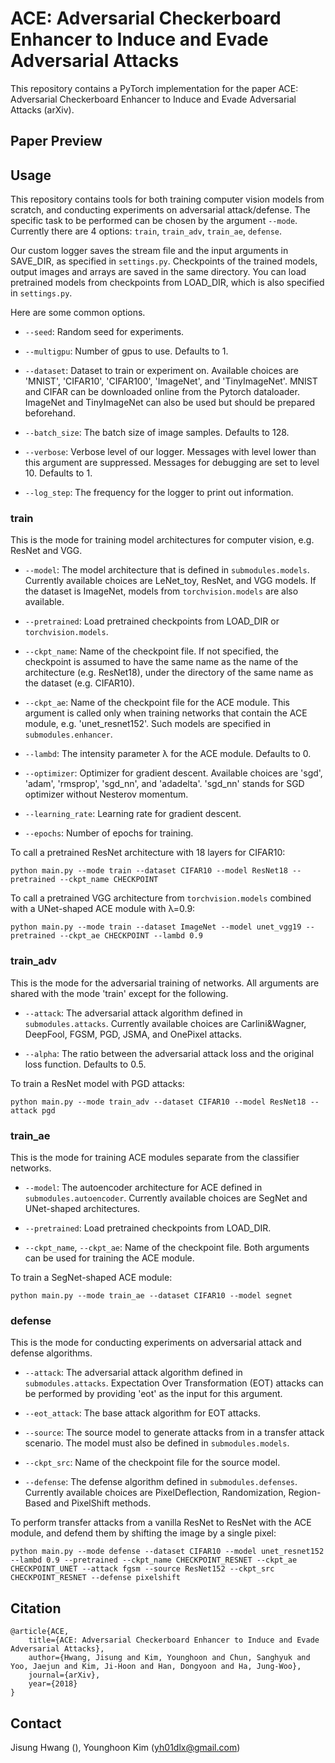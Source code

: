 # ACE: Adversarial Checkerboard Enhancer to Induce and Evade Adversarial Attacks

This repository contains a PyTorch implementation for the paper
ACE: Adversarial Checkerboard Enhancer to Induce and Evade Adversarial Attacks (arXiv).

## Paper Preview


## Usage

This repository contains tools for both training computer vision models from scratch, and conducting experiments on adversarial attack/defense. The specific task to be performed can be chosen by the argument `--mode`. Currently there are 4 options: `train`, `train_adv`, `train_ae`, `defense`.

Our custom logger saves the stream file and the input arguments in SAVE_DIR, as specified in `settings.py`. Checkpoints of the trained models, output images and arrays are saved in the same directory. You can load pretrained models from checkpoints from LOAD_DIR, which is also specified in `settings.py`.

Here are some common options.

- `--seed`: Random seed for experiments.

- `--multigpu`: Number of gpus to use. Defaults to 1.

- `--dataset`: Dataset to train or experiment on. Available choices are 'MNIST', 'CIFAR10', 'CIFAR100', 'ImageNet', and 'TinyImageNet'. MNIST and CIFAR can be downloaded online from the Pytorch dataloader. ImageNet and TinyImageNet can also be used but should be prepared beforehand.

- `--batch_size`: The batch size of image samples. Defaults to 128.

- `--verbose`: Verbose level of our logger. Messages with level lower than this argument are suppressed. Messages for debugging are set to level 10. Defaults to 1.

- `--log_step`: The frequency for the logger to print out information.


### train

This is the mode for training model architectures for computer vision, e.g. ResNet and VGG.

- `--model`: The model architecture that is defined in `submodules.models`. Currently available choices are LeNet_toy, ResNet, and VGG models. If the dataset is ImageNet, models from `torchvision.models` are also available.

- `--pretrained`: Load pretrained checkpoints from LOAD_DIR or `torchvision.models`.

- `--ckpt_name`: Name of the checkpoint file. If not specified, the checkpoint is assumed to have the same name as the name of the architecture (e.g. ResNet18), under the directory of the same name as the dataset (e.g. CIFAR10).

- `--ckpt_ae`: Name of the checkpoint file for the ACE module. This argument is called only when training networks that contain the ACE module, e.g. 'unet_resnet152'. Such models are specified in `submodules.enhancer`.

- `--lambd`: The intensity parameter λ for the ACE module. Defaults to 0.

- `--optimizer`: Optimizer for gradient descent. Available choices are 'sgd', 'adam', 'rmsprop', 'sgd_nn', and 'adadelta'. 'sgd_nn' stands for SGD optimizer without Nesterov momentum.

- `--learning_rate`: Learning rate for gradient descent.

- `--epochs`: Number of epochs for training.

To call a pretrained ResNet architecture with 18 layers for CIFAR10:
```
python main.py --mode train --dataset CIFAR10 --model ResNet18 --pretrained --ckpt_name CHECKPOINT
```

To call a pretrained VGG architecture from `torchvision.models` combined with a UNet-shaped ACE module with λ=0.9:
```
python main.py --mode train --dataset ImageNet --model unet_vgg19 --pretrained --ckpt_ae CHECKPOINT --lambd 0.9
```

### train_adv

This is the mode for the adversarial training of networks. All arguments are shared with the mode 'train' except for the following.

- `--attack`: The adversarial attack algorithm defined in `submodules.attacks`. Currently available choices are Carlini&Wagner, DeepFool, FGSM, PGD, JSMA, and OnePixel attacks.  

- `--alpha`: The ratio between the adversarial attack loss and the original loss function. Defaults to 0.5.

To train a ResNet model with PGD attacks:
```
python main.py --mode train_adv --dataset CIFAR10 --model ResNet18 --attack pgd
```

### train_ae

This is the mode for training ACE modules separate from the classifier networks.

- `--model`: The autoencoder architecture for ACE defined in `submodules.autoencoder`. Currently available choices are SegNet and UNet-shaped architectures.

- `--pretrained`: Load pretrained checkpoints from LOAD_DIR.

- `--ckpt_name`, `--ckpt_ae`: Name of the checkpoint file. Both arguments can be used for training the ACE module.

To train a SegNet-shaped ACE module:
```
python main.py --mode train_ae --dataset CIFAR10 --model segnet
```

### defense

This is the mode for conducting experiments on adversarial attack and defense algorithms.

- `--attack`: The adversarial attack algorithm defined in `submodules.attacks`. Expectation Over Transformation (EOT) attacks can be performed by providing 'eot' as the input for this argument.

- `--eot_attack`: The base attack algorithm for EOT attacks.

- `--source`: The source model to generate attacks from in a transfer attack scenario. The model must also be defined in `submodules.models`.

- `--ckpt_src`: Name of the checkpoint file for the source model.

- `--defense`: The defense algorithm defined in `submodules.defenses`. Currently available choices are PixelDeflection, Randomization, Region-Based and PixelShift methods.

To perform transfer attacks from a vanilla ResNet to ResNet with the ACE module, and defend them by shifting the image by a single pixel:
```
python main.py --mode defense --dataset CIFAR10 --model unet_resnet152 --lambd 0.9 --pretrained --ckpt_name CHECKPOINT_RESNET --ckpt_ae CHECKPOINT_UNET --attack fgsm --source ResNet152 --ckpt_src CHECKPOINT_RESNET --defense pixelshift
```


## Citation

```
@article{ACE,
    title={ACE: Adversarial Checkerboard Enhancer to Induce and Evade Adversarial Attacks},
    author={Hwang, Jisung and Kim, Younghoon and Chun, Sanghyuk and Yoo, Jaejun and Kim, Ji-Hoon and Han, Dongyoon and Ha, Jung-Woo},
    journal={arXiv},
    year={2018}
}
```

## Contact

Jisung Hwang (), Younghoon Kim (yh01dlx@gmail.com)
